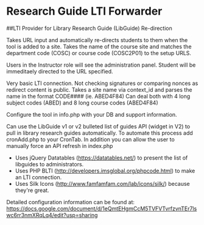 Research Guide LTI Forwarder
========

##LTI Provider for Library Research Guide (LibGuide) Re-direction 

Takes URL input and automatically re-directs students to them when the tool is added to a site.
Takes the name of the course site and matches the department code (COSC) or course code (COSC2P01) to the setup URLS.

Users in the Instructor role will see the administration panel.
Student will be immeditaely directed to the URL specified.

Very basic LTI connection. Not checking signatures or comparing nonces as redirect content is public. 
Takes a site name via context_id and parses the name in the format CODE#### (ie. ABED4F84)
Can deal both with 4 long subject codes (ABED) and 8 long course codes (ABED4F84)

Configure the tool in info.php with your DB and support information.

Can use the LibGuide v1 or v2 bulleted list of guides API (widget in V2) to pull in library research guides automatically. 
To automate this process add cronAdd.php to your CronTab.
In addition you can allow the user to manually force an API refresh in index.php

* Uses jQuery Datatables (https://datatables.net/)  to present the list of libguides to administrators.
* Uses PHP BLTI (http://developers.imsglobal.org/phpcode.html) to make an LTI connection.
* Uses Silk Icons (http://www.famfamfam.com/lab/icons/silk/) because they're great.

Detailed configuration information can be found at: https://docs.google.com/document/d/1eQmtEHgmCcM5TVFVTvrfzvnTEr7lswc6rr3nmXRqLq4/edit?usp=sharing
